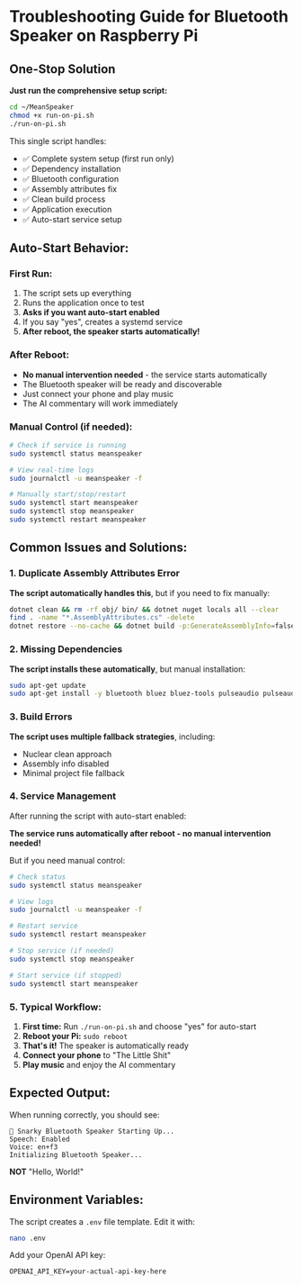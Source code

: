 # Troubleshooting Guide for Bluetooth Speaker on Raspberry Pi

## One-Stop Solution

**Just run the comprehensive setup script:**
```bash
cd ~/MeanSpeaker
chmod +x run-on-pi.sh
./run-on-pi.sh
```

This single script handles:
- ✅ Complete system setup (first run only)
- ✅ Dependency installation
- ✅ Bluetooth configuration
- ✅ Assembly attributes fix
- ✅ Clean build process
- ✅ Application execution
- ✅ Auto-start service setup

## Auto-Start Behavior:

### First Run:
1. The script sets up everything
2. Runs the application once to test
3. **Asks if you want auto-start enabled**
4. If you say "yes", creates a systemd service
5. **After reboot, the speaker starts automatically!**

### After Reboot:
- **No manual intervention needed** - the service starts automatically
- The Bluetooth speaker will be ready and discoverable
- Just connect your phone and play music
- The AI commentary will work immediately

### Manual Control (if needed):
```bash
# Check if service is running
sudo systemctl status meanspeaker

# View real-time logs
sudo journalctl -u meanspeaker -f

# Manually start/stop/restart
sudo systemctl start meanspeaker
sudo systemctl stop meanspeaker
sudo systemctl restart meanspeaker
```

## Common Issues and Solutions:

### 1. Duplicate Assembly Attributes Error
**The script automatically handles this**, but if you need to fix manually:
```bash
dotnet clean && rm -rf obj/ bin/ && dotnet nuget locals all --clear
find . -name "*.AssemblyAttributes.cs" -delete
dotnet restore --no-cache && dotnet build -p:GenerateAssemblyInfo=false
```

### 2. Missing Dependencies
**The script installs these automatically**, but manual installation:
```bash
sudo apt-get update
sudo apt-get install -y bluetooth bluez bluez-tools pulseaudio pulseaudio-module-bluetooth playerctl espeak
```

### 3. Build Errors
**The script uses multiple fallback strategies**, including:
- Nuclear clean approach
- Assembly info disabled
- Minimal project file fallback

### 4. Service Management
After running the script with auto-start enabled:

**The service runs automatically after reboot - no manual intervention needed!**

But if you need manual control:
```bash
# Check status
sudo systemctl status meanspeaker

# View logs
sudo journalctl -u meanspeaker -f

# Restart service
sudo systemctl restart meanspeaker

# Stop service (if needed)
sudo systemctl stop meanspeaker

# Start service (if stopped)
sudo systemctl start meanspeaker
```

### 5. Typical Workflow:
1. **First time:** Run `./run-on-pi.sh` and choose "yes" for auto-start
2. **Reboot your Pi:** `sudo reboot`
3. **That's it!** The speaker is automatically ready
4. **Connect your phone** to "The Little Shit" 
5. **Play music** and enjoy the AI commentary

## Expected Output:
When running correctly, you should see:
```
🎵 Snarky Bluetooth Speaker Starting Up...
Speech: Enabled
Voice: en+f3
Initializing Bluetooth Speaker...
```

**NOT** "Hello, World!"

## Environment Variables:
The script creates a `.env` file template. Edit it with:
```bash
nano .env
```

Add your OpenAI API key:
```
OPENAI_API_KEY=your-actual-api-key-here
```
